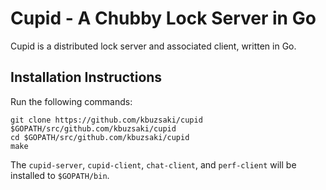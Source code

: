 Cupid - A Chubby Lock Server in Go
===

Cupid is a distributed lock server and associated client, written in Go.

## Installation Instructions

Run the following commands:

    git clone https://github.com/kbuzsaki/cupid $GOPATH/src/github.com/kbuzsaki/cupid
    cd $GOPATH/src/github.com/kbuzsaki/cupid
    make

The `cupid-server`, `cupid-client`, `chat-client`, and `perf-client` will be installed to `$GOPATH/bin`.


